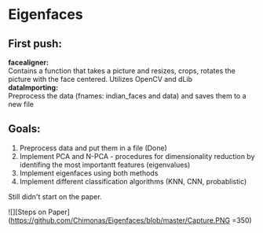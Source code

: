 # Eigenfaces

## First push:
**facealigner:**<br />
  Contains a function that takes a picture and resizes, crops, rotates the picture with the face centered. Utilizes OpenCV and dLib <br />
  **dataImporting:**<br />
  Preprocess the data (fnames: indian_faces and data) and saves them to a new file<br />
 
## Goals:
  1. Preprocess data and put them in a file (Done)<br />
  1. Implement PCA and N-PCA - procedures for dimensionality reduction by identifing the most importantt features (eigenvalues)<br />
  1. Implement eigenfaces using both methods<br />
  1. Implement different classification algorithms (KNN, CNN, probablistic)<br />
 
  
Still didn't start on the paper. <br />

![][Steps on Paper](https://github.com/Chimonas/Eigenfaces/blob/master/Capture.PNG =350)
